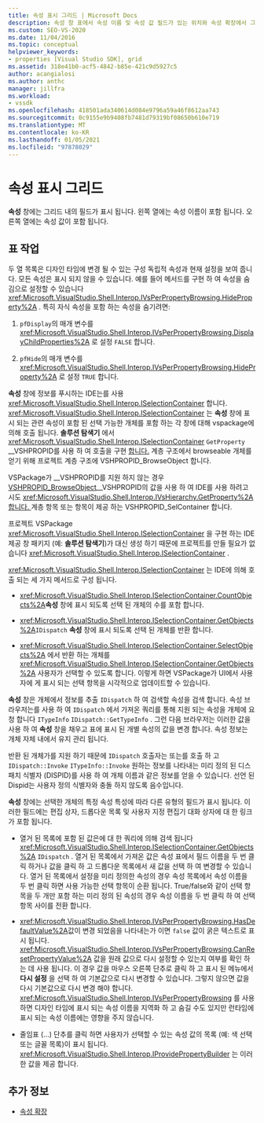 ```yaml
---
title: 속성 표시 그리드 | Microsoft Docs
description: 속성 창 표에서 속성 이름 및 속성 값 필드가 있는 위치와 속성 확장에서 그리드를 사용 하는 방법에 대해 알아봅니다.
ms.custom: SEO-VS-2020
ms.date: 11/04/2016
ms.topic: conceptual
helpviewer_keywords:
- properties [Visual Studio SDK], grid
ms.assetid: 318e41b0-acf5-4842-b85e-421c9d5927c5
author: acangialosi
ms.author: anthc
manager: jillfra
ms.workload:
- vssdk
ms.openlocfilehash: 418501ada340614d084e9796a59a46f8612aa743
ms.sourcegitcommit: 0c9155e9b9408fb7481d79319bf08650b610e719
ms.translationtype: MT
ms.contentlocale: ko-KR
ms.lasthandoff: 01/05/2021
ms.locfileid: "97878029"
---
```

# <a name="properties-display-grid"></a>속성 표시 그리드

**속성** 창에는 그리드 내의 필드가 표시 됩니다. 왼쪽 열에는 속성 이름이 포함 됩니다. 오른쪽 열에는 속성 값이 포함 됩니다.

## <a name="work-with-the-grid"></a>표 작업

두 열 목록은 디자인 타임에 변경 될 수 있는 구성 독립적 속성과 현재 설정을 보여 줍니다. 모든 속성은 표시 되지 않을 수 있습니다. 예를 들어 메서드를 구현 하 여 속성을 숨김으로 설정할 수 있습니다 <xref:Microsoft.VisualStudio.Shell.Interop.IVsPerPropertyBrowsing.HideProperty%2A> . 특히 자식 속성을 포함 하는 속성을 숨기려면:

1. `pfDisplay`의 매개 변수를 <xref:Microsoft.VisualStudio.Shell.Interop.IVsPerPropertyBrowsing.DisplayChildProperties%2A> 로 설정 `FALSE` 합니다.

2. `pfHide`의 매개 변수를 <xref:Microsoft.VisualStudio.Shell.Interop.IVsPerPropertyBrowsing.HideProperty%2A> 로 설정 `TRUE` 합니다.

**속성** 창에 정보를 푸시하는 IDE는를 사용 <xref:Microsoft.VisualStudio.Shell.Interop.ISelectionContainer> 합니다. <xref:Microsoft.VisualStudio.Shell.Interop.ISelectionContainer> 는 **속성** 창에 표시 되는 관련 속성이 포함 된 선택 가능한 개체를 포함 하는 각 창에 대해 vspackage에 의해 호출 됩니다. **솔루션 탐색기** 에서 <xref:Microsoft.VisualStudio.Shell.Interop.ISelectionContainer> `GetProperty` __VSHPROPID를 사용 하 여 호출을 구현 [합니다.](<xref:Microsoft.VisualStudio.Shell.Interop.__VSHPROPID.VSHPROPID_BrowseObject>) 계층 구조에서 browseable 개체를 얻기 위해 프로젝트 계층 구조에 VSHPROPID_BrowseObject 합니다.

VSPackage가 __VSHPROPID를 지원 하지 않는 경우 [ VSHPROPID_BrowseObject](<xref:Microsoft.VisualStudio.Shell.Interop.__VSHPROPID.VSHPROPID_BrowseObject>)__VSHPROPID의 값을 사용 하 여 IDE를 사용 하려고 시도 <xref:Microsoft.VisualStudio.Shell.Interop.IVsHierarchy.GetProperty%2A> [합니다. ](<xref:Microsoft.VisualStudio.Shell.Interop.__VSHPROPID.VSHPROPID_SelContainer>) 계층 항목 또는 항목이 제공 하는 VSHPROPID_SelContainer 합니다.

프로젝트 VSPackage <xref:Microsoft.VisualStudio.Shell.Interop.ISelectionContainer> 을 구현 하는 IDE 제공 창 패키지 (예: **솔루션 탐색기**)가 대신 생성 하기 때문에 프로젝트를 만들 필요가 없습니다 <xref:Microsoft.VisualStudio.Shell.Interop.ISelectionContainer> .

<xref:Microsoft.VisualStudio.Shell.Interop.ISelectionContainer> 는 IDE에 의해 호출 되는 세 가지 메서드로 구성 됩니다.

- <xref:Microsoft.VisualStudio.Shell.Interop.ISelectionContainer.CountObjects%2A>**속성** 창에 표시 되도록 선택 된 개체의 수를 포함 합니다.

- <xref:Microsoft.VisualStudio.Shell.Interop.ISelectionContainer.GetObjects%2A>`IDispatch` **속성** 창에 표시 되도록 선택 된 개체를 반환 합니다.

- <xref:Microsoft.VisualStudio.Shell.Interop.ISelectionContainer.SelectObjects%2A> 에서 반환 하는 개체를 <xref:Microsoft.VisualStudio.Shell.Interop.ISelectionContainer.GetObjects%2A> 사용자가 선택할 수 있도록 합니다. 이렇게 하면 VSPackage가 UI에서 사용자에 게 표시 되는 선택 항목을 시각적으로 업데이트할 수 있습니다.

**속성** 창은 개체에서 정보를 추출 `IDispatch` 하 여 검색할 속성을 검색 합니다. 속성 브라우저는를 사용 하 여 `IDispatch` 에서 가져온 쿼리를 통해 지원 되는 속성을 개체에 요청 합니다 `ITypeInfo` `IDispatch::GetTypeInfo` . 그런 다음 브라우저는 이러한 값을 사용 하 여 **속성** 창을 채우고 표에 표시 된 개별 속성의 값을 변경 합니다. 속성 정보는 개체 자체 내에서 유지 관리 됩니다.

반환 된 개체가를 지원 하기 때문에 `IDispatch` 호출자는 또는를 호출 하 고 `IDispatch::Invoke` `ITypeInfo::Invoke` 원하는 정보를 나타내는 미리 정의 된 디스패치 식별자 (DISPID)를 사용 하 여 개체 이름과 같은 정보를 얻을 수 있습니다. 선언 된 Dispid는 사용자 정의 식별자와 충돌 하지 않도록 음수입니다.

**속성** 창에는 선택한 개체의 특정 속성 특성에 따라 다른 유형의 필드가 표시 됩니다. 이러한 필드에는 편집 상자, 드롭다운 목록 및 사용자 지정 편집기 대화 상자에 대 한 링크가 포함 됩니다.

- 열거 된 목록에 포함 된 값은에 대 한 쿼리에 의해 검색 됩니다 <xref:Microsoft.VisualStudio.Shell.Interop.ISelectionContainer.GetObjects%2A> `IDispatch` . 열거 된 목록에서 가져온 값은 속성 표에서 필드 이름을 두 번 클릭 하거나 값을 클릭 하 고 드롭다운 목록에서 새 값을 선택 하 여 변경할 수 있습니다. 열거 된 목록에서 설정을 미리 정의한 속성의 경우 속성 목록에서 속성 이름을 두 번 클릭 하면 사용 가능한 선택 항목이 순환 됩니다. True/false와 같이 선택 항목을 두 개만 포함 하는 미리 정의 된 속성의 경우 속성 이름을 두 번 클릭 하 여 선택 항목 사이를 전환 합니다.

- <xref:Microsoft.VisualStudio.Shell.Interop.IVsPerPropertyBrowsing.HasDefaultValue%2A>값이 변경 되었음을 나타내는가 이면 `false` 값이 굵은 텍스트로 표시 됩니다. <xref:Microsoft.VisualStudio.Shell.Interop.IVsPerPropertyBrowsing.CanResetPropertyValue%2A> 값을 원래 값으로 다시 설정할 수 있는지 여부를 확인 하는 데 사용 됩니다. 이 경우 값을 마우스 오른쪽 단추로 클릭 하 고 표시 된 메뉴에서 **다시 설정** 을 선택 하 여 기본값으로 다시 변경할 수 있습니다. 그렇지 않으면 값을 다시 기본값으로 다시 변경 해야 합니다. <xref:Microsoft.VisualStudio.Shell.Interop.IVsPerPropertyBrowsing> 를 사용 하면 디자인 타임에 표시 되는 속성 이름을 지역화 하 고 숨길 수도 있지만 런타임에 표시 되는 속성 이름에는 영향을 주지 않습니다.

- 줄임표 (...) 단추를 클릭 하면 사용자가 선택할 수 있는 속성 값의 목록 (예: 색 선택 또는 글꼴 목록)이 표시 됩니다. <xref:Microsoft.VisualStudio.Shell.Interop.IProvidePropertyBuilder> 는 이러한 값을 제공 합니다.

## <a name="see-also"></a>추가 정보

- [속성 확장](../../extensibility/internals/extending-properties.md)

